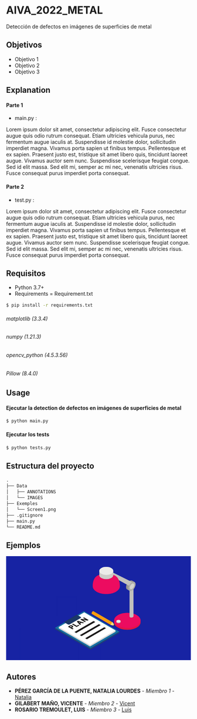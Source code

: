 # AIVA_2022_METAL

Detección de defectos en imágenes de superficies de metal

## Objetivos

- Objetivo 1
- Objetivo 2
- Objetivo 3

## Explanation

#### Parte 1

* main.py :

Lorem ipsum dolor sit amet, consectetur adipiscing elit. Fusce consectetur augue quis odio rutrum consequat. Etiam ultricies vehicula purus, nec fermentum augue iaculis at. Suspendisse id molestie dolor, sollicitudin imperdiet magna. Vivamus porta sapien ut finibus tempus. Pellentesque et ex sapien. Praesent justo est, tristique sit amet libero quis, tincidunt laoreet augue. Vivamus auctor sem nunc. Suspendisse scelerisque feugiat congue. Sed id elit massa. Sed elit mi, semper ac mi nec, venenatis ultricies risus. Fusce consequat purus imperdiet porta consequat.

#### Parte 2

* test.py :

Lorem ipsum dolor sit amet, consectetur adipiscing elit. Fusce consectetur augue quis odio rutrum consequat. Etiam ultricies vehicula purus, nec fermentum augue iaculis at. Suspendisse id molestie dolor, sollicitudin imperdiet magna. Vivamus porta sapien ut finibus tempus. Pellentesque et ex sapien. Praesent justo est, tristique sit amet libero quis, tincidunt laoreet augue. Vivamus auctor sem nunc. Suspendisse scelerisque feugiat congue. Sed id elit massa. Sed elit mi, semper ac mi nec, venenatis ultricies risus. Fusce consequat purus imperdiet porta consequat.

## Requisitos

* Python 3.7+
* Requirements = Requirement.txt
```bash
$ pip install -r requirements.txt
```
###### matplotlib (3.3.4)
###### numpy (1.21.3)
###### opencv_python (4.5.3.56)
###### Pillow (8.4.0)

## Usage

#### Ejecutar la detection de defectos en imágenes de superficies de metal

```bash
$ python main.py
```

#### Ejecutar los tests

```bash
$ python tests.py
```

## Estructura del proyecto

```
.
├── Data
│   ├── ANNOTATIONS
│   └── IMAGES
├── Exemples
│   └── Screen1.png
├── .gitignore
├── main.py
└── README.md
```

## Ejemplos

![Exemples](./Exemples/Screen1.png)

## Autores

* **PÉREZ GARCÍA DE LA PUENTE, NATALIA LOURDES** - *Miembro 1* - [Natalia](https://github.com/natalialperez)
* **GILABERT MAÑO, VICENTE** - *Miembro 2* - [Vicent](https://github.com/vgilabert94)
* **ROSARIO TREMOULET, LUIS** - *Miembro 3* - [Luis](https://github.com/Luisrosario2604)
